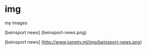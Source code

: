 # img
my  images

[beinsport news] (beinsport-news.png)

[beinsport news] (http://www.jumptv.ml/img/beinsport-news.png)
